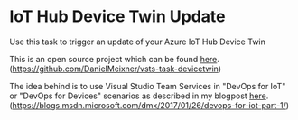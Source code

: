 # IoT Hub Device Twin Update
Use this task to trigger an update of your Azure IoT Hub Device Twin


This is an open source project which can be found [here](https://github.com/DanielMeixner/vsts-task-devicetwin). (https://github.com/DanielMeixner/vsts-task-devicetwin) 

The idea behind is to use Visual Studio Team Services in "DevOps for IoT" or "DevOps for Devices" scenarios as described in my blogpost [here](https://blogs.msdn.microsoft.com/dmx/2017/01/26/devops-for-iot-part-1/). 
(https://blogs.msdn.microsoft.com/dmx/2017/01/26/devops-for-iot-part-1/)


